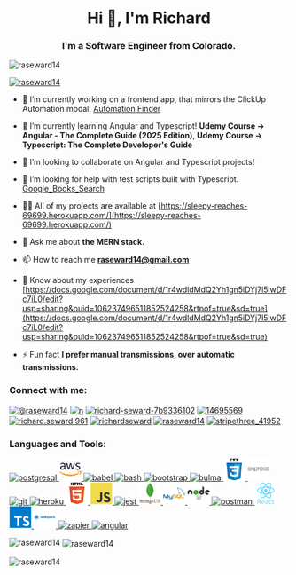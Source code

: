 <h1 align="center">Hi 👋, I'm Richard</h1>
<h3 align="center">I'm a Software Engineer from Colorado.</h3>

<p align="left"> <img src="https://komarev.com/ghpvc/?username=raseward14&label=Profile%20views&color=0e75b6&style=flat" alt="raseward14" /> </p>

<p align="left"> <a href="https://github.com/ryo-ma/github-profile-trophy"><img src="https://github-profile-trophy.vercel.app/?username=raseward14" alt="raseward14" /></a> </p>

- 🔭 I’m currently working on a frontend app, that mirrors the ClickUp Automation modal. [Automation Finder](https://github.com/raseward14/automation-finder)

- 🌱 I’m currently learning Angular and Typescript! **Udemy Course -> Angular - The Complete Guide (2025 Edition)**, **Udemy Course -> Typescript: The Complete Developer's Guide**

- 👯 I’m looking to collaborate on Angular and Typescript projects!

- 🤝 I’m looking for help with test scripts built with Typescript. [Google_Books_Search](https://blurb-books.herokuapp.com/)

- 👨‍💻 All of my projects are available at [https://sleepy-reaches-69699.herokuapp.com/](https://sleepy-reaches-69699.herokuapp.com/)

- 💬 Ask me about **the MERN stack.**

- 📫 How to reach me **raseward14@gmail.com**

- 📄 Know about my experiences [https://docs.google.com/document/d/1r4wdldMdQ2Yh1gn5iDYj7l5lwDFc7iL0/edit?usp=sharing&ouid=106237496511852524258&rtpof=true&sd=true](https://docs.google.com/document/d/1r4wdldMdQ2Yh1gn5iDYj7l5lwDFc7iL0/edit?usp=sharing&ouid=106237496511852524258&rtpof=true&sd=true)

- ⚡ Fun fact **I prefer manual transmissions, over automatic transmissions.**

<h3 align="left">Connect with me:</h3>
<p align="left">
<a href="https://codepen.io/@raseward14" target="blank"><img align="center" src="https://raw.githubusercontent.com/rahuldkjain/github-profile-readme-generator/master/src/images/icons/Social/codepen.svg" alt="@raseward14" height="30" width="40" /></a>
<a href="https://twitter.com/n" target="blank"><img align="center" src="https://raw.githubusercontent.com/rahuldkjain/github-profile-readme-generator/master/src/images/icons/Social/twitter.svg" alt="n" height="30" width="40" /></a>
<a href="https://linkedin.com/in/richard-seward-7b9336102" target="blank"><img align="center" src="https://raw.githubusercontent.com/rahuldkjain/github-profile-readme-generator/master/src/images/icons/Social/linked-in-alt.svg" alt="richard-seward-7b9336102" height="30" width="40" /></a>
<a href="https://stackoverflow.com/users/14695569" target="blank"><img align="center" src="https://raw.githubusercontent.com/rahuldkjain/github-profile-readme-generator/master/src/images/icons/Social/stack-overflow.svg" alt="14695569" height="30" width="40" /></a>
<a href="https://fb.com/richard.seward.961" target="blank"><img align="center" src="https://raw.githubusercontent.com/rahuldkjain/github-profile-readme-generator/master/src/images/icons/Social/facebook.svg" alt="richard.seward.961" height="30" width="40" /></a>
<a href="https://instagram.com/richardseward" target="blank"><img align="center" src="https://raw.githubusercontent.com/rahuldkjain/github-profile-readme-generator/master/src/images/icons/Social/instagram.svg" alt="richardseward" height="30" width="40" /></a>
<a href="https://www.hackerrank.com/raseward14" target="blank"><img align="center" src="https://raw.githubusercontent.com/rahuldkjain/github-profile-readme-generator/master/src/images/icons/Social/hackerrank.svg" alt="raseward14" height="30" width="40" /></a>
<a href="https://discord.gg/stripethree_41952" target="blank"><img align="center" src="https://raw.githubusercontent.com/rahuldkjain/github-profile-readme-generator/master/src/images/icons/Social/discord.svg" alt="stripethree_41952" height="30" width="40" /></a>
</p>

<h3 align="left">Languages and Tools:</h3>
<p align="left"> <a href="https://www.postgresql.org/" target="_blank" rel="noreferrer"> <img src="https://www.vectorlogo.zone/logos/postgresql/postgresql-ar21.svg" alt="postgresql" width="40" height="40"/> <a/> <a href="https://aws.amazon.com" target="_blank" rel="noreferrer"> <img src="https://raw.githubusercontent.com/devicons/devicon/master/icons/amazonwebservices/amazonwebservices-original-wordmark.svg" alt="aws" width="40" height="40"/> </a> <a href="https://babeljs.io/" target="_blank" rel="noreferrer"> <img src="https://www.vectorlogo.zone/logos/babeljs/babeljs-icon.svg" alt="babel" width="40" height="40"/> </a> <a href="https://www.gnu.org/software/bash/" target="_blank" rel="noreferrer"> <img src="https://www.vectorlogo.zone/logos/gnu_bash/gnu_bash-icon.svg" alt="bash" width="40" height="40"/> </a> <a href="https://getbootstrap.com" target="_blank" rel="noreferrer"> <img src="https://www.vectorlogo.zone/logos/getbootstrap/getbootstrap-icon.svg" alt="bootstrap" width="40" height="40"/> </a> <a href="https://bulma.io/" target="_blank" rel="noreferrer"> <img src="https://raw.githubusercontent.com/gilbarbara/logos/804dc257b59e144eaca5bc6ffd16949752c6f789/logos/bulma.svg" alt="bulma" width="40" height="40"/> </a> <a href="https://www.w3schools.com/css/" target="_blank" rel="noreferrer"> <img src="https://raw.githubusercontent.com/devicons/devicon/master/icons/css3/css3-original-wordmark.svg" alt="css3" width="40" height="40"/> </a> <a href="https://expressjs.com" target="_blank" rel="noreferrer"> <img src="https://raw.githubusercontent.com/devicons/devicon/master/icons/express/express-original-wordmark.svg" alt="express" width="40" height="40"/> </a> <a href="https://git-scm.com/" target="_blank" rel="noreferrer"> <img src="https://www.vectorlogo.zone/logos/git-scm/git-scm-icon.svg" alt="git" width="40" height="40"/> </a> <a href="https://heroku.com" target="_blank" rel="noreferrer"> <img src="https://www.vectorlogo.zone/logos/heroku/heroku-icon.svg" alt="heroku" width="40" height="40"/> </a> <a href="https://www.w3.org/html/" target="_blank" rel="noreferrer"> <img src="https://raw.githubusercontent.com/devicons/devicon/master/icons/html5/html5-original-wordmark.svg" alt="html5" width="40" height="40"/> </a> <a href="https://developer.mozilla.org/en-US/docs/Web/JavaScript" target="_blank" rel="noreferrer"> <img src="https://raw.githubusercontent.com/devicons/devicon/master/icons/javascript/javascript-original.svg" alt="javascript" width="40" height="40"/> </a> <a href="https://jestjs.io" target="_blank" rel="noreferrer"> <img src="https://www.vectorlogo.zone/logos/jestjsio/jestjsio-icon.svg" alt="jest" width="40" height="40"/> </a> <a href="https://www.mongodb.com/" target="_blank" rel="noreferrer"> <img src="https://raw.githubusercontent.com/devicons/devicon/master/icons/mongodb/mongodb-original-wordmark.svg" alt="mongodb" width="40" height="40"/> </a> <a href="https://www.mysql.com/" target="_blank" rel="noreferrer"> <img src="https://raw.githubusercontent.com/devicons/devicon/master/icons/mysql/mysql-original-wordmark.svg" alt="mysql" width="40" height="40"/> </a> <a href="https://nodejs.org" target="_blank" rel="noreferrer"> <img src="https://raw.githubusercontent.com/devicons/devicon/master/icons/nodejs/nodejs-original-wordmark.svg" alt="nodejs" width="40" height="40"/> </a> <a href="https://postman.com" target="_blank" rel="noreferrer"> <img src="https://www.vectorlogo.zone/logos/getpostman/getpostman-icon.svg" alt="postman" width="40" height="40"/> </a> <a href="https://reactjs.org/" target="_blank" rel="noreferrer"> <img src="https://raw.githubusercontent.com/devicons/devicon/master/icons/react/react-original-wordmark.svg" alt="react" width="40" height="40"/> </a> <a href="https://www.typescriptlang.org/" target="_blank" rel="noreferrer"> <img src="https://raw.githubusercontent.com/devicons/devicon/master/icons/typescript/typescript-original.svg" alt="typescript" width="40" height="40"/> </a> <a href="https://webpack.js.org" target="_blank" rel="noreferrer"> <img src="https://raw.githubusercontent.com/devicons/devicon/d00d0969292a6569d45b06d3f350f463a0107b0d/icons/webpack/webpack-original-wordmark.svg" alt="webpack" width="40" height="40"/> </a> <a href="https://zapier.com" target="_blank" rel="noreferrer"> <img src="https://www.vectorlogo.zone/logos/zapier/zapier-icon.svg" alt="zapier" width="40" height="40"/> </a> <a href="https://angular.dev/overview" target="_blank" rel="noreferrer"> <img src="https://www.vectorlogo.zone/logos/angular/angular-icon.svg" alt="angular" width="40" height="40"/> </a> </p>

<p><img align="left" src="https://github-readme-stats.vercel.app/api/top-langs?username=raseward14&show_icons=true&locale=en&layout=compact" alt="raseward14" /></p>

<p>&nbsp;<img align="center" src="https://github-readme-stats.vercel.app/api?username=raseward14&show_icons=true&locale=en" alt="raseward14" /></p>

<p><img align="center" src="https://github-readme-streak-stats.herokuapp.com/?user=raseward14&" alt="raseward14" /></p>

